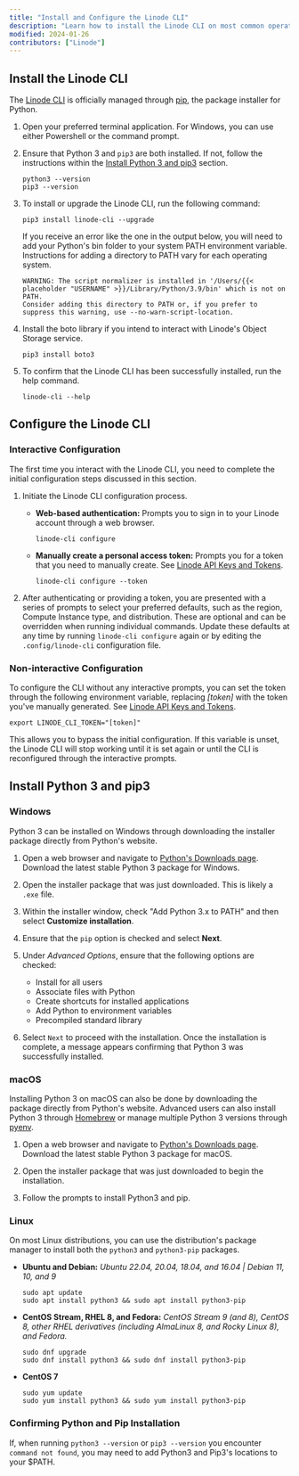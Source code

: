 ```yaml
---
title: "Install and Configure the Linode CLI"
description: "Learn how to install the Linode CLI on most common operating systems"
modified: 2024-01-26
contributors: ["Linode"]
---
```


## Install the Linode CLI

The [Linode CLI](https://github.com/linode/linode-cli) is officially managed through [pip](https://pypi.org/project/pip/), the package installer for Python.

1.  Open your preferred terminal application. For Windows, you can use either Powershell or the command prompt.

1.  Ensure that Python 3 and `pip3` are both installed. If not, follow the instructions within the [Install Python 3 and pip3](#install-python-3-and-pip3) section.

    ```command
    python3 --version
    pip3 --version
    ```

1.  To install or upgrade the Linode CLI, run the following command:

    ```command
    pip3 install linode-cli --upgrade
    ```

    If you receive an error like the one in the output below, you will need to add your Python's bin folder to your system PATH environment variable. Instructions for adding a directory to PATH vary for each operating system.

    ```output
    WARNING: The script normalizer is installed in '/Users/{{< placeholder "USERNAME" >}}/Library/Python/3.9/bin' which is not on PATH.
    Consider adding this directory to PATH or, if you prefer to suppress this warning, use --no-warn-script-location.
    ``````

1.  Install the boto library if you intend to interact with Linode's Object Storage service.

    ```command
    pip3 install boto3
    ```

1.  To confirm that the Linode CLI has been successfully installed, run the help command.

    ```command
    linode-cli --help
    ```

## Configure the Linode CLI

### Interactive Configuration

The first time you interact with the Linode CLI, you need to complete the initial configuration steps discussed in this section.

1.  Initiate the Linode CLI configuration process.

    -   **Web-based authentication:** Prompts you to sign in to your Linode account through a web browser.

        ```command
        linode-cli configure
        ```

    -   **Manually create a personal access token:** Prompts you for a token that you need to manually create. See [Linode API Keys and Tokens](/docs/products/tools/api/guides/manage-api-tokens/).

        ```command
        linode-cli configure --token
        ```

1.  After authenticating or providing a token, you are presented with a series of prompts to select your preferred defaults, such as the region, Compute Instance type, and distribution. These are optional and can be overridden when running individual commands. Update these defaults at any time by running `linode-cli configure` again or by editing the `.config/linode-cli` configuration file.

### Non-interactive Configuration

To configure the CLI without any interactive prompts, you can set the token through the following environment variable, replacing *[token]* with the token you've manually generated. See [Linode API Keys and Tokens](/docs/products/tools/api/guides/manage-api-tokens/).

```command
export LINODE_CLI_TOKEN="[token]"
```

This allows you to bypass the initial configuration. If this variable is unset, the Linode CLI will stop working until it is set again or until the CLI is reconfigured through the interactive prompts.

## Install Python 3 and pip3

### Windows

Python 3 can be installed on Windows through downloading the installer package directly from Python's website.

1. Open a web browser and navigate to [Python's Downloads page](https://www.python.org/downloads/). Download the latest stable Python 3 package for Windows.

1. Open the installer package that was just downloaded. This is likely a `.exe` file.

1. Within the installer window, check "Add Python 3.x to PATH" and then select **Customize installation**.

1. Ensure that the `pip` option is checked and select **Next**.

1. Under *Advanced Options*, ensure that the following options are checked:

    - Install for all users
    - Associate files with Python
    - Create shortcuts for installed applications
    - Add Python to environment variables
    - Precompiled standard library

1. Select `Next` to proceed with the installation. Once the installation is complete, a message appears confirming that Python 3 was successfully installed.

### macOS

Installing Python 3 on macOS can also be done by downloading the package directly from Python's website. Advanced users can also install Python 3 through [Homebrew](https://formulae.brew.sh/formula/python@3.9#default) or manage multiple Python 3 versions through [pyenv](https://github.com/pyenv/pyenv).

1. Open a web browser and navigate to [Python's Downloads page](https://www.python.org/downloads/). Download the latest stable Python 3 package for macOS.

1. Open the installer package that was just downloaded to begin the installation.

1. Follow the prompts to install Python3 and pip.

### Linux

On most Linux distributions, you can use the distribution's package manager to install both the `python3` and `python3-pip` packages.

-   **Ubuntu and Debian:** *Ubuntu 22.04, 20.04, 18.04, and 16.04 | Debian 11, 10, and 9*

    ```command
    sudo apt update
    sudo apt install python3 && sudo apt install python3-pip
    ```

-   **CentOS Stream, RHEL 8, and Fedora:** *CentOS Stream 9 (and 8), CentOS 8, other RHEL derivatives (including AlmaLinux 8, and Rocky Linux 8), and Fedora.*

    ```command
    sudo dnf upgrade
    sudo dnf install python3 && sudo dnf install python3-pip
    ```

-   **CentOS 7**

    ```command
    sudo yum update
    sudo yum install python3 && sudo yum install python3-pip
    ```

### Confirming Python and Pip Installation

If, when running `python3 --version` or `pip3 --version` you encounter `command not found`, you may need to add Python3 and Pip3's locations to your $PATH.